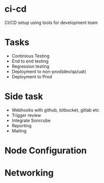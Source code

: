 # ci-cd
CI/CD setup using tools for development team

# Tasks 
- Continious Testing 
- End to end testing
- Regression testing
- Deployment to non-prod(dev/qa/uat) 
- Deployment to Prod 

# Side task
- Webhooks with github, bitbucket, gitlab etc
- Trigger review
- Integrate Sonrcube
- Reporting 
- Mailing

# Node Configuration 

# Networking
